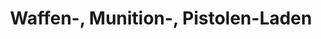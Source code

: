 ---
title: "Waffen-, Munition-, Pistolen-Laden"
url: /passau/waffen-munition-pistolen-laden/
shop: Waffen
---